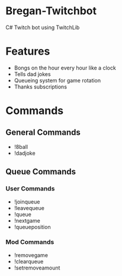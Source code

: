 # Bregan-Twitchbot

C# Twitch bot using TwitchLib

# Features
* Bongs on the hour every hour like a clock
* Tells dad jokes
* Queueing system for game rotation
* Thanks subscriptions
# Commands
## General Commands
* !8ball <message>
* !dadjoke
  
## Queue Commands
### User Commands
* !joinqueue
* !leavequeue
* !queue
* !nextgame
* !queueposition
### Mod Commands
* !removegame
* !clearqueue
* !setremoveamount
